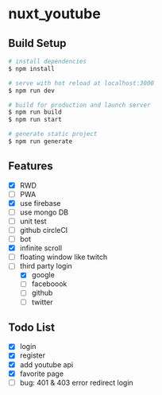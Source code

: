 # nuxt_youtube

## Build Setup

```bash
# install dependencies
$ npm install

# serve with hot reload at localhost:3000
$ npm run dev

# build for production and launch server
$ npm run build
$ npm run start

# generate static project
$ npm run generate
```
## Features

- [X] RWD
- [ ] PWA
- [X] use firebase
- [ ] use mongo DB
- [ ] unit test
- [ ] github circleCI
- [ ] bot
- [X] infinite scroll
- [ ] floating window like twitch
- [ ] third party login
  - [X] google
  - [ ] faceboook
  - [ ] github
  - [ ] twitter

## Todo List

- [X] login
- [X] register
- [X] add youtube api
- [X] favorite page
- [ ] bug: 401 & 403 error redirect login
